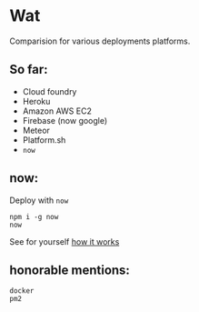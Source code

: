 # Wat

Comparision for various deployments platforms.


## So far:

 - Cloud foundry
 - Heroku
 - Amazon AWS EC2
 - Firebase (now google)
 - Meteor
 - Platform.sh
 - `now`


## now:

Deploy with `now`

```
npm i -g now
now
```
See for yourself [how it works](https://deploy-now-twnxttukhp.now.sh/)

## honorable mentions:

```
docker
pm2
```
